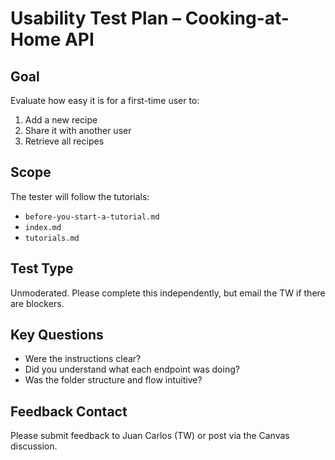 # Usability Test Plan – Cooking-at-Home API

## Goal

Evaluate how easy it is for a first-time user to:
1. Add a new recipe
2. Share it with another user
3. Retrieve all recipes

## Scope

The tester will follow the tutorials:
- `before-you-start-a-tutorial.md`
- `index.md`
- `tutorials.md`

## Test Type

Unmoderated. Please complete this independently, but email the TW if there are blockers.

## Key Questions

- Were the instructions clear?
- Did you understand what each endpoint was doing?
- Was the folder structure and flow intuitive?

## Feedback Contact

Please submit feedback to Juan Carlos (TW) or post via the Canvas discussion.
